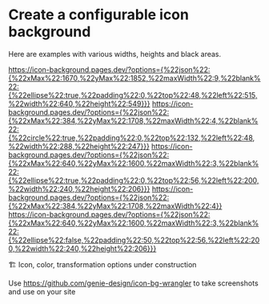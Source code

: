 # Create a configurable icon background

Here are examples with various widths, heights and black areas.

https://icon-background.pages.dev/?options={%22json%22:{%22xMax%22:1670,%22yMax%22:1852,%22maxWidth%22:9,%22blank%22:{%22ellipse%22:true,%22padding%22:0,%22top%22:48,%22left%22:515,%22width%22:640,%22height%22:549}}}
https://icon-background.pages.dev/?options={%22json%22:{%22xMax%22:384,%22yMax%22:1708,%22maxWidth%22:4,%22blank%22:{%22circle%22:true,%22padding%22:0,%22top%22:132,%22left%22:48,%22width%22:288,%22height%22:247}}}
https://icon-background.pages.dev/?options={%22json%22:{%22xMax%22:640,%22yMax%22:1600,%22maxWidth%22:3,%22blank%22:{%22ellipse%22:true,%22padding%22:0,%22top%22:56,%22left%22:200,%22width%22:240,%22height%22:206}}}
https://icon-background.pages.dev/?options={%22json%22:{%22xMax%22:384,%22yMax%22:1708,%22maxWidth%22:4}}
https://icon-background.pages.dev/?options={%22json%22:{%22xMax%22:640,%22yMax%22:1600,%22maxWidth%22:3,%22blank%22:{%22ellipse%22:false,%22padding%22:50,%22top%22:56,%22left%22:200,%22width%22:240,%22height%22:206}}}

🏗️ Icon, color, transformation options under construction

Use https://github.com/genie-design/icon-bg-wrangler to take screenshots and use on your site

